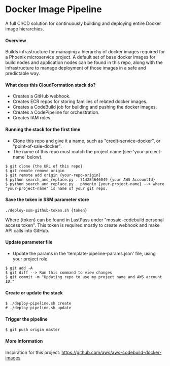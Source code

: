 # Docker Image Pipeline
A full CI/CD solution for continuously building and deploying entire Docker image hierarchies.

#### Overview
Builds infrastructure for managing a hierarchy of docker images required for a Phoenix microservice project.
A default set of base docker images for build nodes and application nodes can be found in this repo, along
with the infrastructure to manage deployment of those images in a safe and predictable way.

#### What does this CloudFormation stack do?
* Creates a GitHub webhook.
* Creates ECR repos for storing families of related docker images.
* Creates a CodeBuild job for building and pushing the docker images.
* Creates a CodePipeline for orchestration.
* Creates IAM roles.

#### Running the stack for the first time
* Clone this repo and give it a name, such as "credit-service-docker", or "point-of-sale-docker".
* The name of this repo must match the project name (see 'your-project-name' below).

```
$ git clone {the URL of this repo}
$ git remote remove origin
$ git remote add origin {your-repo-origin}
$ python search_and_replace.py . 714284646049 {your AWS AccountId}
$ python search_and_replace.py . phoenix {your-project-name} --> where "your-project-name" is name of your git repo.
```

#### Save the token in SSM parameter store

```
./deploy-ssm-github-token.sh {token}
```
Where {token} can be found in LastPass under "mosaic-codebuild personal access token". This token is required mostly to create webhook and make API calls into GitHub.

#### Update parameter file
* Update the params in the 'template-pipeline-params.json' file, using your project role.

```
$ git add -A
$ git diff --> Run this command to view changes
$ git commit -m "Updating repo to use my project name and AWS account ID."
```

#### Create or update the stack
```
$ ./deploy-pipeline.sh create
# ./deploy-pipeline.sh update
```

#### Trigger the pipeline
```
$ git push origin master
```

#### More Information
Inspiration for this project:
https://github.com/aws/aws-codebuild-docker-images
